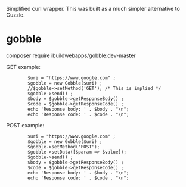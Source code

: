 Simplified curl wrapper.  This was built as a much simpler alternative to Guzzle.

# gobble

composer require ibuildwebapps/gobble:dev-master


GET example: 

            $uri = "https://www.google.com" ;
            $gobble = new Gobble($uri) ;
            //$gobble->setMethod('GET'); /* This is implied */
            $gobble->send() ;
            $body = $gobble->getResponseBody() ;
            $code = $gobble->getResponseCode() ;
            echo 'Response body: ' . $body . "\n";
            echo 'Response code: ' . $code . "\n";


POST example: 

            $uri = "https://www.google.com" ;
            $gobble = new Gobble($uri) ;
            $gobble->setMethod('POST');
            $gobble->setData([$param => $value]);
            $gobble->send() ;
            $body = $gobble->getResponseBody() ;
            $code = $gobble->getResponseCode() ;
            echo 'Response body: ' . $body . "\n";
            echo 'Response code: ' . $code . "\n"; 
